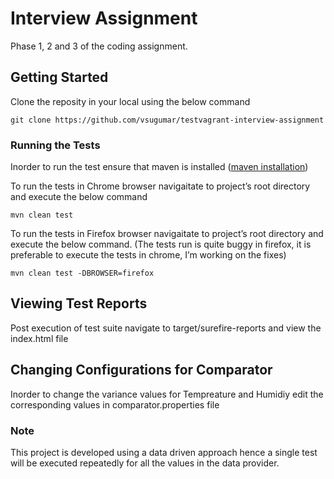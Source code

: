 ﻿# Interview Assignment

Phase 1, 2 and 3 of the coding assignment.

## Getting Started

Clone the reposity in your local using the below command

```
git clone https://github.com/vsugumar/testvagrant-interview-assignment
```

### Running the Tests

Inorder to run the test ensure that maven is installed ([maven installation](https://maven.apache.org/install.html))

To run the tests in Chrome browser navigaitate to project’s root directory and execute the below command

```
mvn clean test
```

To run the tests in Firefox browser navigaitate to project’s root directory and execute the below command. (The tests run is quite buggy in firefox, it is preferable to execute the tests in chrome, I’m working on the fixes)

```
mvn clean test -DBROWSER=firefox
```

## Viewing Test Reports

Post execution of test suite navigate to target/surefire-reports and view the index.html file

## Changing Configurations for Comparator

Inorder to change the variance values for Tempreature and Humidiy edit the corresponding values in comparator.properties file

### Note

This project is developed using a data driven approach hence a single test will be executed repeatedly for all the values in the data provider. 

